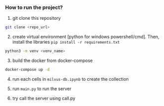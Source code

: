 ### How to run the project?

1. git clone this repository

```bash
git clone <repo_url>
```

2. create virtual environment [python for windows powershell/cmd]. Then, install the libraries `pip install -r requirements.txt`

```bash
python3 -m venv <venv_name>
```

3. build the docker from docker-compose

```bash
docker-compose up -d
```

4. run each cells in `milvus-db.ipynb` to create the collection

5. run `main.py` to run the server

6. try call the server using call.py

